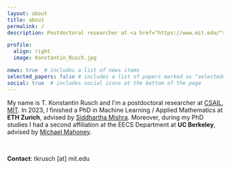 ```yaml
---
layout: about
title: about
permalink: /
description: Postdoctoral researcher at <a href="https://www.mit.edu/">MIT</a>.

profile:
  align: right
  image: Konstantin_Rusch.jpg

news: true  # includes a list of news items
selected_papers: false # includes a list of papers marked as "selected={true}"
social: true  # includes social icons at the bottom of the page
---
```


My name is T. Konstantin Rusch and I'm a postdoctoral researcher at <a href="https://www.csail.mit.edu/">CSAIL, MIT</a>.
In 2023, I finished a PhD in Machine Learning / Applied Mathematics at **ETH Zurich**, advised by <a href="https://camlab.ethz.ch/the-group/group-head.html">Siddhartha Mishra</a>. 
Moreover, during my PhD studies I had a second affiliation at the EECS Department at **UC Berkeley**, advised by <a href="https://www.stat.berkeley.edu/~mmahoney/">Michael Mahoney</a>.

<br>
<p><strong>Contact</strong>:  <span>tkrusch [at] mit.edu</span></p>
<br>
